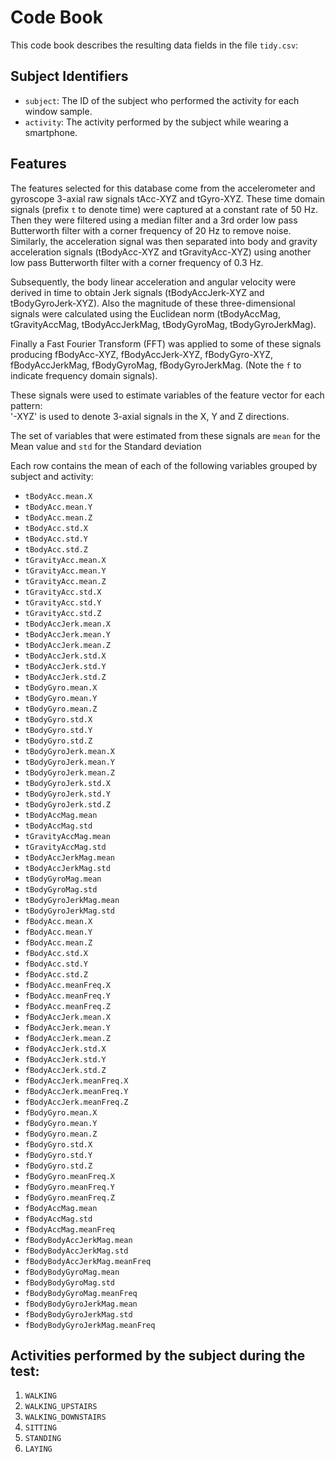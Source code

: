 # Code Book
This code book describes the resulting data fields in the file `tidy.csv`:

## Subject Identifiers
* `subject`: The ID of the subject who performed the activity for each window sample.
* `activity`: The activity performed by the subject while wearing a smartphone.

## Features
The features selected for this database come from the accelerometer and gyroscope 3-axial raw signals tAcc-XYZ and tGyro-XYZ. These time domain signals (prefix `t` to denote time) were captured at a constant rate of 50 Hz. Then they were filtered using a median filter and a 3rd order low pass Butterworth filter with a corner frequency of 20 Hz to remove noise. Similarly, the acceleration signal was then separated into body and gravity acceleration signals (tBodyAcc-XYZ and tGravityAcc-XYZ) using another low pass Butterworth filter with a corner frequency of 0.3 Hz. 

Subsequently, the body linear acceleration and angular velocity were derived in time to obtain Jerk signals (tBodyAccJerk-XYZ and tBodyGyroJerk-XYZ). Also the magnitude of these three-dimensional signals were calculated using the Euclidean norm (tBodyAccMag, tGravityAccMag, tBodyAccJerkMag, tBodyGyroMag, tBodyGyroJerkMag). 

Finally a Fast Fourier Transform (FFT) was applied to some of these signals producing fBodyAcc-XYZ, fBodyAccJerk-XYZ, fBodyGyro-XYZ, fBodyAccJerkMag, fBodyGyroMag, fBodyGyroJerkMag. (Note the `f` to indicate frequency domain signals). 

These signals were used to estimate variables of the feature vector for each pattern:  
'-XYZ' is used to denote 3-axial signals in the X, Y and Z directions.

The set of variables that were estimated from these signals are `mean` for the Mean value and `std` for the Standard deviation

Each row contains the mean of each of the following variables grouped by subject and activity: 

* `tBodyAcc.mean.X`
* `tBodyAcc.mean.Y`
* `tBodyAcc.mean.Z`
* `tBodyAcc.std.X`
* `tBodyAcc.std.Y`
* `tBodyAcc.std.Z`
* `tGravityAcc.mean.X`
* `tGravityAcc.mean.Y`
* `tGravityAcc.mean.Z`
* `tGravityAcc.std.X`
* `tGravityAcc.std.Y`
* `tGravityAcc.std.Z`
* `tBodyAccJerk.mean.X`
* `tBodyAccJerk.mean.Y`
* `tBodyAccJerk.mean.Z`
* `tBodyAccJerk.std.X`
* `tBodyAccJerk.std.Y`
* `tBodyAccJerk.std.Z`
* `tBodyGyro.mean.X`
* `tBodyGyro.mean.Y`
* `tBodyGyro.mean.Z`
* `tBodyGyro.std.X`
* `tBodyGyro.std.Y`
* `tBodyGyro.std.Z`
* `tBodyGyroJerk.mean.X`
* `tBodyGyroJerk.mean.Y`
* `tBodyGyroJerk.mean.Z`
* `tBodyGyroJerk.std.X`
* `tBodyGyroJerk.std.Y`
* `tBodyGyroJerk.std.Z`
* `tBodyAccMag.mean`
* `tBodyAccMag.std`
* `tGravityAccMag.mean`
* `tGravityAccMag.std`
* `tBodyAccJerkMag.mean`
* `tBodyAccJerkMag.std`
* `tBodyGyroMag.mean`
* `tBodyGyroMag.std`
* `tBodyGyroJerkMag.mean`
* `tBodyGyroJerkMag.std`
* `fBodyAcc.mean.X`
* `fBodyAcc.mean.Y`
* `fBodyAcc.mean.Z`
* `fBodyAcc.std.X`
* `fBodyAcc.std.Y`
* `fBodyAcc.std.Z`
* `fBodyAcc.meanFreq.X`
* `fBodyAcc.meanFreq.Y`
* `fBodyAcc.meanFreq.Z`
* `fBodyAccJerk.mean.X`
* `fBodyAccJerk.mean.Y`
* `fBodyAccJerk.mean.Z`
* `fBodyAccJerk.std.X`
* `fBodyAccJerk.std.Y`
* `fBodyAccJerk.std.Z`
* `fBodyAccJerk.meanFreq.X`
* `fBodyAccJerk.meanFreq.Y`
* `fBodyAccJerk.meanFreq.Z`
* `fBodyGyro.mean.X`
* `fBodyGyro.mean.Y`
* `fBodyGyro.mean.Z`
* `fBodyGyro.std.X`
* `fBodyGyro.std.Y`
* `fBodyGyro.std.Z`
* `fBodyGyro.meanFreq.X`
* `fBodyGyro.meanFreq.Y`
* `fBodyGyro.meanFreq.Z`
* `fBodyAccMag.mean`
* `fBodyAccMag.std`
* `fBodyAccMag.meanFreq`
* `fBodyBodyAccJerkMag.mean`
* `fBodyBodyAccJerkMag.std`
* `fBodyBodyAccJerkMag.meanFreq`
* `fBodyBodyGyroMag.mean`
* `fBodyBodyGyroMag.std`
* `fBodyBodyGyroMag.meanFreq`
* `fBodyBodyGyroJerkMag.mean`
* `fBodyBodyGyroJerkMag.std`
* `fBodyBodyGyroJerkMag.meanFreq`

## Activities performed by the subject during the test:

1. `WALKING`
2. `WALKING_UPSTAIRS`
3. `WALKING_DOWNSTAIRS`
4. `SITTING`
5. `STANDING`
6. `LAYING`